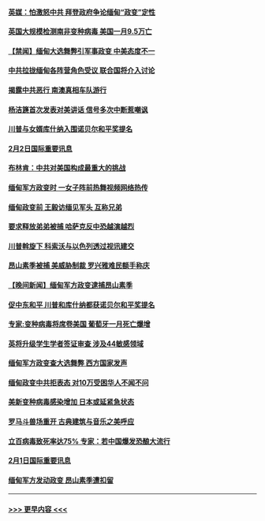#### [英媒：怕激怒中共 拜登政府争论缅甸“政变”定性](../pages/prog202/a103045518.md?t=02030301) 
#### [英国大规模检测南非变种病毒 美国一月9.5万亡](../pages/prog202/a103045467.md?t=02030301) 
#### [【禁闻】缅甸大选舞弊引军事政变 中美态度不一](../pages/prog202/a103045475.md?t=02030301) 
#### [中共拉拢缅甸各阵营角色受议 联合国将介入讨论](../pages/prog202/a103045442.md?t=02030301) 
#### [揭露中共恶行 南澳真相车队游行](../pages/prog202/a103045282.md?t=02030301) 
#### [杨洁篪首次发表对美讲话 信号多次中断惹嘲讽](../pages/prog202/a103045286.md?t=02030301) 
#### [川普与女婿库什纳入围诺贝尔和平奖提名](../pages/prog202/a103045277.md?t=02030301) 
#### [2月2日国际重要讯息](../pages/prog202/a103045275.md?t=02030301) 
#### [布林肯：中共对美国构成最重大的挑战](../pages/prog202/a103045243.md?t=02030301) 
#### [缅甸军方政变时 一女子阵前热舞视频网络热传](../pages/prog202/a103045145.md?t=02030301) 
#### [缅甸政变前 王毅访缅见军头 互称兄弟](../pages/prog202/a103045066.md?t=02030301) 
#### [要求释放弟弟被捕 哈萨克反中恐越演越烈](../pages/prog202/a103045063.md?t=02030301) 
#### [川普斡旋下 科索沃与以色列透过视讯建交](../pages/prog202/a103045049.md?t=02030301) 
#### [昂山素季被捕 美威胁制裁 罗兴雅难民额手称庆](../pages/prog202/a103045021.md?t=02030301) 
#### [【晚间新闻】缅甸军方政变逮捕昂山素季](../pages/prog202/a103044944.md?t=02030301) 
#### [促中东和平 川普和库什纳都获诺贝尔和平奖提名](../pages/prog202/a103044860.md?t=02030301) 
#### [专家:变种病毒将席卷美国 葡萄牙一月死亡爆增](../pages/prog202/a103044702.md?t=02030301) 
#### [英将升级学生学者签证审查 涉及44敏感领域](../pages/prog202/a103044918.md?t=02030301) 
#### [缅甸军方政变查大选舞弊 西方国家发声](../pages/prog202/a103044882.md?t=02030301) 
#### [缅甸政变中共拒表态 对10万受困华人不闻不问](../pages/prog202/a103044844.md?t=02030301) 
#### [美新变种病毒感染增加 日本或延紧急状态](../pages/prog202/a103044865.md?t=02030301) 
#### [罗马斗兽场重开 古典建筑与音乐之美呼应](../pages/prog202/a103044840.md?t=02030301) 
#### [立百病毒致死率达75% 专家：若中国爆发恐酿大流行](../pages/prog202/a103044658.md?t=02030301) 
#### [2月1日国际重要讯息](../pages/prog202/a103044532.md?t=02030301) 
#### [缅甸军方发动政变 昂山素季遭扣留](../pages/prog202/a103044529.md?t=02030301) 

----
#### [ >>> 更早内容 <<< ](../indexes/prog202-earlier.md)
